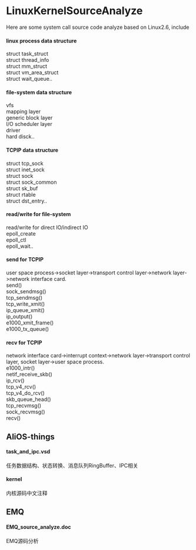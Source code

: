 # LinuxKernelSourceAnalyze
Here are some system call source code analyze based on Linux2.6, include<br>
#### linux process data structure
struct task_struct<br>
struct thread_info<br>
struct mm_struct<br>
struct vm_area_struct<br>
struct wait_queue..
#### file-system data structure
vfs<br>
mapping layer<br>
generic block layer<br>
I/O scheduler layer<br>
driver<br>
hard disck..
#### TCPIP data structure
struct tcp_sock<br>
struct inet_sock<br>
struct sock<br>
struct sock_common<br>
struct sk_buf<br>
struct rtable<br>
struct dst_entry..
#### read/write for file-system
read/write for direct IO/indirect IO<br>
epoll_create<br>
epoll_ctl<br>
epoll_wait..
#### send for TCPIP
user space process->socket layer->transport control layer->network layer->network interface card.<br>
send()<br>
sock_sendmsg()<br>
tcp_sendmsg()<br>
tcp_write_xmit()<br>
ip_queue_xmit()<br>
ip_output()<br>
e1000_xmit_frame()<br>
e1000_tx_queue()
#### recv for TCPIP
network interface card->interrupt context->network layer->transport control layer, socket layer->user space process.<br>
e1000_intr()<br>
netif_receive_skb()<br>
ip_rcv()<br>
tcp_v4_rcv()<br>
tcp_v4_do_rcv()<br>
skb_queue_head()<br>
tcp_recvmsg()<br>
sock_recvmsg()<br>
recv()
## AliOS-things
#### task_and_ipc.vsd
任务数据结构、状态转换、消息队列RingBuffer、IPC相关
#### kernel
内核源码中文注释
## EMQ
#### EMQ_source_analyze.doc
EMQ源码分析
